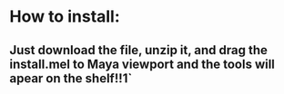 # How to install:

## Just download the file, unzip it, and drag the install.mel to Maya viewport and the tools will apear on the shelf!!1`